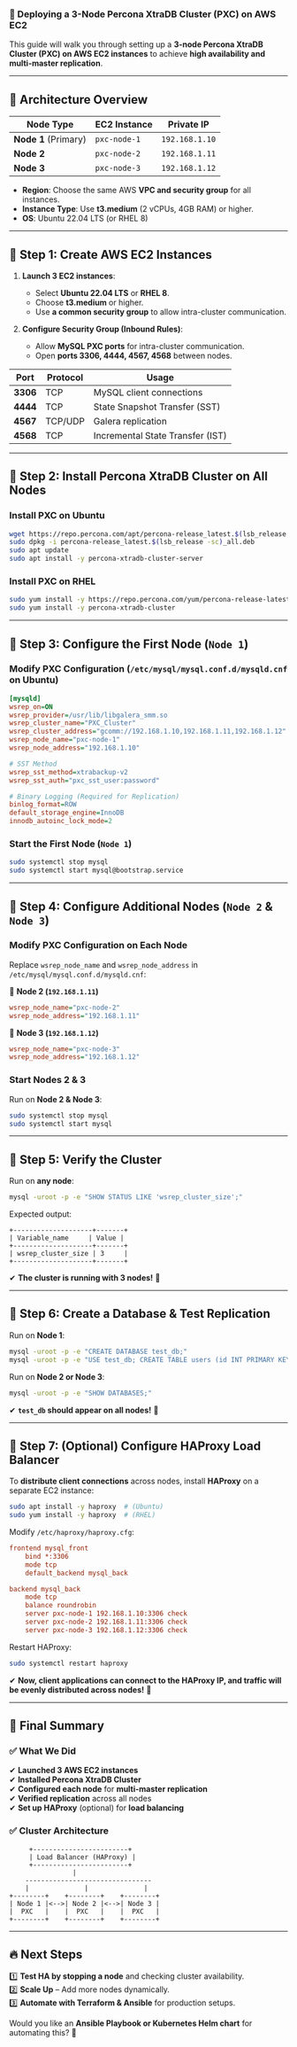 ### **🚀 Deploying a 3-Node Percona XtraDB Cluster (PXC) on AWS EC2**
This guide will walk you through setting up a **3-node Percona XtraDB Cluster (PXC) on AWS EC2 instances** to achieve **high availability and multi-master replication**.

---

## **🔹 Architecture Overview**
| **Node Type**  | **EC2 Instance** | **Private IP**  |
|---------------|----------------|---------------|
| **Node 1** (Primary) | `pxc-node-1` | `192.168.1.10` |
| **Node 2** | `pxc-node-2` | `192.168.1.11` |
| **Node 3** | `pxc-node-3` | `192.168.1.12` |

- **Region**: Choose the same AWS **VPC and security group** for all instances.
- **Instance Type**: Use **t3.medium** (2 vCPUs, 4GB RAM) or higher.
- **OS**: Ubuntu 22.04 LTS (or RHEL 8)

---

## **🔹 Step 1: Create AWS EC2 Instances**
1. **Launch 3 EC2 instances**:
   - Select **Ubuntu 22.04 LTS** or **RHEL 8**.
   - Choose **t3.medium** or higher.
   - Use **a common security group** to allow intra-cluster communication.

2. **Configure Security Group (Inbound Rules)**:
   - Allow **MySQL PXC ports** for intra-cluster communication.
   - Open **ports 3306, 4444, 4567, 4568** between nodes.

| **Port**  | **Protocol** | **Usage** |
|-----------|------------|-----------|
| **3306**  | TCP        | MySQL client connections |
| **4444**  | TCP        | State Snapshot Transfer (SST) |
| **4567**  | TCP/UDP    | Galera replication |
| **4568**  | TCP        | Incremental State Transfer (IST) |

---

## **🔹 Step 2: Install Percona XtraDB Cluster on All Nodes**
### **Install PXC on Ubuntu**
```sh
wget https://repo.percona.com/apt/percona-release_latest.$(lsb_release -sc)_all.deb
sudo dpkg -i percona-release_latest.$(lsb_release -sc)_all.deb
sudo apt update
sudo apt install -y percona-xtradb-cluster-server
```

### **Install PXC on RHEL**
```sh
sudo yum install -y https://repo.percona.com/yum/percona-release-latest.noarch.rpm
sudo yum install -y percona-xtradb-cluster
```

---

## **🔹 Step 3: Configure the First Node (`Node 1`)**
### **Modify PXC Configuration (`/etc/mysql/mysql.conf.d/mysqld.cnf` on Ubuntu)**
```ini
[mysqld]
wsrep_on=ON
wsrep_provider=/usr/lib/libgalera_smm.so
wsrep_cluster_name="PXC_Cluster"
wsrep_cluster_address="gcomm://192.168.1.10,192.168.1.11,192.168.1.12"
wsrep_node_name="pxc-node-1"
wsrep_node_address="192.168.1.10"

# SST Method
wsrep_sst_method=xtrabackup-v2
wsrep_sst_auth="pxc_sst_user:password"

# Binary Logging (Required for Replication)
binlog_format=ROW
default_storage_engine=InnoDB
innodb_autoinc_lock_mode=2
```

### **Start the First Node (`Node 1`)**
```sh
sudo systemctl stop mysql
sudo systemctl start mysql@bootstrap.service
```

---

## **🔹 Step 4: Configure Additional Nodes (`Node 2` & `Node 3`)**
### **Modify PXC Configuration on Each Node**
Replace `wsrep_node_name` and `wsrep_node_address` in `/etc/mysql/mysql.conf.d/mysqld.cnf`:

🔹 **Node 2 (`192.168.1.11`)**
```ini
wsrep_node_name="pxc-node-2"
wsrep_node_address="192.168.1.11"
```
🔹 **Node 3 (`192.168.1.12`)**
```ini
wsrep_node_name="pxc-node-3"
wsrep_node_address="192.168.1.12"
```

### **Start Nodes 2 & 3**
Run on **Node 2 & Node 3**:
```sh
sudo systemctl stop mysql
sudo systemctl start mysql
```

---

## **🔹 Step 5: Verify the Cluster**
Run on **any node**:
```sh
mysql -uroot -p -e "SHOW STATUS LIKE 'wsrep_cluster_size';"
```
Expected output:
```
+--------------------+-------+
| Variable_name     | Value |
+--------------------+-------+
| wsrep_cluster_size | 3     |
+--------------------+-------+
```
✔ **The cluster is running with 3 nodes!** 🎉

---

## **🔹 Step 6: Create a Database & Test Replication**
Run on **Node 1**:
```sh
mysql -uroot -p -e "CREATE DATABASE test_db;"
mysql -uroot -p -e "USE test_db; CREATE TABLE users (id INT PRIMARY KEY AUTO_INCREMENT, name VARCHAR(100)) ENGINE=NDBCLUSTER;"
```
Run on **Node 2 or Node 3**:
```sh
mysql -uroot -p -e "SHOW DATABASES;"
```
✔ **`test_db` should appear on all nodes!** 🎉

---

## **🔹 Step 7: (Optional) Configure HAProxy Load Balancer**
To **distribute client connections** across nodes, install **HAProxy** on a separate EC2 instance:
```sh
sudo apt install -y haproxy  # (Ubuntu)
sudo yum install -y haproxy  # (RHEL)
```
Modify `/etc/haproxy/haproxy.cfg`:
```ini
frontend mysql_front
    bind *:3306
    mode tcp
    default_backend mysql_back

backend mysql_back
    mode tcp
    balance roundrobin
    server pxc-node-1 192.168.1.10:3306 check
    server pxc-node-2 192.168.1.11:3306 check
    server pxc-node-3 192.168.1.12:3306 check
```
Restart HAProxy:
```sh
sudo systemctl restart haproxy
```
✔ **Now, client applications can connect to the HAProxy IP, and traffic will be evenly distributed across nodes!** 🎉

---

## **🚀 Final Summary**
### **✅ What We Did**
✔ **Launched 3 AWS EC2 instances**  
✔ **Installed Percona XtraDB Cluster**  
✔ **Configured each node** for **multi-master replication**  
✔ **Verified replication** across all nodes  
✔ **Set up HAProxy** (optional) for **load balancing**  

### **✅ Cluster Architecture**
```
     +------------------------+
     | Load Balancer (HAProxy) |
     +------------------------+
                |
    --------------------------------
    |              |              |
+--------+    +--------+    +--------+
| Node 1 |<-->| Node 2 |<-->| Node 3 |
|  PXC   |    |  PXC   |    |  PXC   |
+--------+    +--------+    +--------+
```

---

## **🔥 Next Steps**
1️⃣ **Test HA by stopping a node** and checking cluster availability.  
2️⃣ **Scale Up** – Add more nodes dynamically.  
3️⃣ **Automate with Terraform & Ansible** for production setups.  

Would you like an **Ansible Playbook or Kubernetes Helm chart** for automating this? 🚀
